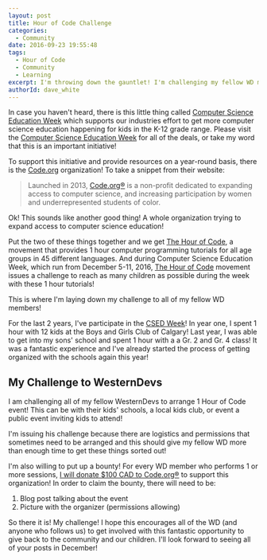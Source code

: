 ```yaml
---
layout: post
title: Hour of Code Challenge
categories:
  - Community 
date: 2016-09-23 19:55:48
tags:
  - Hour of Code
  - Community
  - Learning
excerpt: I'm throwing down the gauntlet! I'm challenging my fellow WD members to get involved with Hour of Code!
authorId: dave_white
---
```


In case you haven't heard, there is this little thing called [Computer Science Education Week][1] which supports our industries
effort to get more computer science education happening for kids in the K-12 grade range. Please visit the [Computer Science Education Week][1]
for all of the deals, or take my word that this is an important initiative!

To support this initiative and provide resources on a year-round basis, there is the [Code.org][2] organization! To take a snippet
from their website:

>Launched in 2013, [Code.org®][2] is a non-profit dedicated to expanding access to computer science, and increasing participation 
by women and underrepresented students of color.

Ok! This sounds like another good thing! A whole organization trying to expand access to computer science education! 

Put the two of these things together and we get [The Hour of Code][3], a movement that provides 1 hour computer programming tutorials for all age groups in 45 different languages.
And during Computer Science Education Week, which run from December 5-11, 2016, [The Hour of Code][3] movement issues a challenge to reach as many children
as possible during the week with these 1 hour tutorials!

This is where I'm laying down my challenge to all of my fellow WD members!

For the last 2 years, I've participate in the [CSED Week][1]! In year one, I spent 1 hour with 12 kids at the Boys and Girls Club of Calgary! 
Last year, I was able to get into my sons' school and spent 1 hour with a a Gr. 2 and Gr. 4 class! It was a fantastic experience and I've already started the process
of getting organized with the schools again this year!

## My Challenge to WesternDevs

I am challenging all of my fellow WesternDevs to arrange 1 Hour of Code event! This can be with their kids' schools, a local kids club, or 
event a public event inviting kids to attend! 

I'm issuing his challenge because there are logistics and permissions that sometimes need to be arranged and this should give my fellow WD
more than enough time to get these things sorted out!

I'm also willing to put up a bounty! For every WD member who performs 1 or more sessions, [I will donate $100 CAD to Code.org®][4] to support
this organization! In order to claim the bounty, there will need to be: 
1) Blog post talking about the event
2) Picture with the organizer (permissions allowing) 

So there it is! My challenge! I hope this encourages all of the WD (and anyone who follows us) to get involved with this fantastic opportunity to give back to the community and our children.
I'll look forward to seeing all of your posts in December!

[1]: https://csedweek.org/
[2]: https://code.org/
[3]: https://hourofcode.com/
[4]: https://code.org/help/